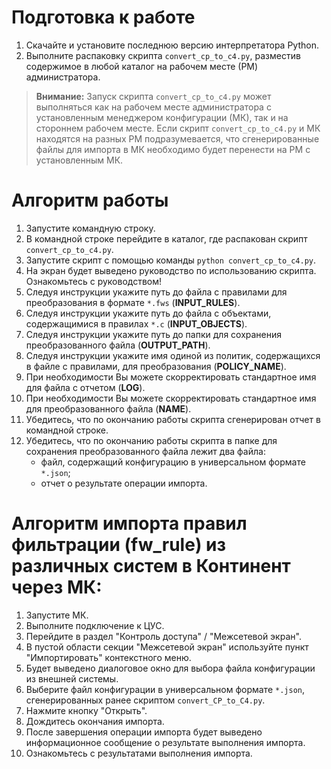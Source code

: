 # Подготовка к работе

1. Скачайте и установите последнюю версию интерпретатора Python.
2. Выполните распаковку скрипта `convert_cp_to_c4.py`, разместив содержимое в любой каталог на рабочем месте (РМ) администратора.

>**Внимание:** Запуск скрипта `convert_cp_to_c4.py` может выполняться как на рабочем месте администратора с установленным менеджером конфигурации (МК), так и на стороннем рабочем месте. Если скрипт `convert_cp_to_c4.py` и МК находятся на разных РМ подразумевается, что сгенерированные файлы для импорта в МК необходимо будет перенести на РМ с установленным МК.

# Алгоритм работы

1. Запустите командную строку.
2. В командной строке перейдите в каталог, где распакован скрипт `convert_cp_to_c4.py`.
3. Запустите скрипт с помощью команды `python convert_cp_to_c4.py`.
4. На экран будет выведено руководство по использованию скрипта. Ознакомьтесь с руководством!
5. Следуя инструкции укажите путь до файла c правилами для преобразования в формате `*.fws` (**INPUT_RULES**).
6. Следуя инструкции укажите путь до файла c объектами, содержащимися в правилах `*.с` (**INPUT_OBJECTS**).
7. Следуя инструкции укажите путь до папки для сохранения преобразованного файла (**OUTPUT_PATH**).
8. Следуя инструкции укажите имя одиной из политик, содержащихся в файле с правилами, для преобразования (**POLICY_NAME**).
9. При необходимости Вы можете скорректировать стандартное имя для файла с отчетом (**LOG**).
10. При необходимости Вы можете скорректировать стандартное имя для преобразованного файла (**NAME**).
11. Убедитесь, что по окончанию работы скрипта сгенерирован отчет в командной строке.
12. Убедитесь, что по окончанию работы скрипта в папке для сохранения преобразованного файла лежит два файла:
    - файл, содержащий конфигурацию в универсальном формате `*.json`; 
    - отчет о результате операции импорта.

# Алгоритм импорта правил фильтрации (fw_rule) из различных систем в Континент через МК:

1. Запустите МК.
2. Выполните подключение к ЦУС.
3. Перейдите в раздел "Контроль доступа" / "Межсетевой экран".
4. В пустой области секции "Межсетевой экран" используйте пункт "Импортировать" контекстного меню.
5. Будет выведено диалоговое окно для выбора файла конфигурации из внешней системы.
6. Выберите файл конфигурации в универсальном формате `*.json`, сгенерированных ранее скриптом `convert_CP_to_C4.py`.
7. Нажмите кнопку "Открыть".
8. Дождитесь окончания импорта.
9. После завершения операции импорта будет выведено информационное сообщение о результате выполнения импорта.
10. Ознакомьтесь с результатами выполнения импорта.

